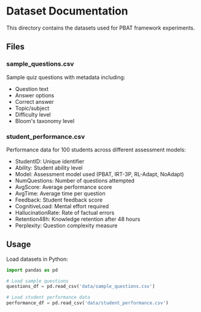 # Dataset Documentation

This directory contains the datasets used for PBAT framework experiments.

## Files

### sample_questions.csv
Sample quiz questions with metadata including:
- Question text
- Answer options
- Correct answer
- Topic/subject
- Difficulty level
- Bloom's taxonomy level

### student_performance.csv
Performance data for 100 students across different assessment models:
- StudentID: Unique identifier
- Ability: Student ability level
- Model: Assessment model used (PBAT, IRT-3P, RL-Adapt, NoAdapt)
- NumQuestions: Number of questions attempted
- AvgScore: Average performance score
- AvgTime: Average time per question
- Feedback: Student feedback score
- CognitiveLoad: Mental effort required
- HallucinationRate: Rate of factual errors
- Retention48h: Knowledge retention after 48 hours
- Perplexity: Question complexity measure

## Usage

Load datasets in Python:
```python
import pandas as pd

# Load sample questions
questions_df = pd.read_csv('data/sample_questions.csv')

# Load student performance data
performance_df = pd.read_csv('data/student_performance.csv')
